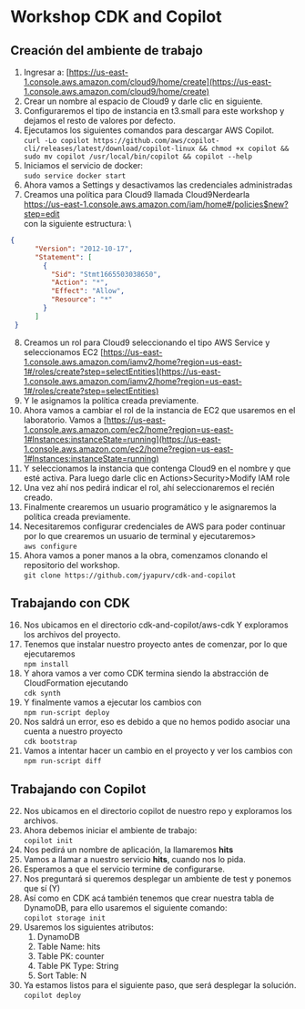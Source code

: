 # Workshop CDK and Copilot


## Creación del ambiente de trabajo



1. Ingresar a: [https://us-east-1.console.aws.amazon.com/cloud9/home/create](https://us-east-1.console.aws.amazon.com/cloud9/home/create)
2. Crear un nombre al espacio de Cloud9 y darle clic en siguiente.
3. Configuraremos el tipo de instancia en t3.small para este workshop y dejamos el resto de valores por defecto.
4. Ejecutamos los siguientes comandos para descargar AWS Copilot. \
`curl -Lo copilot https://github.com/aws/copilot-cli/releases/latest/download/copilot-linux && chmod +x copilot && sudo mv copilot /usr/local/bin/copilot && copilot --help`
5. Iniciamos el servicio de docker: \
`sudo service docker start`
6. Ahora vamos a Settings y desactivamos las credenciales administradas
7. Creamos una política para Cloud9 llamada Cloud9Nerdearla  \
https://us-east-1.console.aws.amazon.com/iam/home#/policies$new?step=edit \
con la siguiente estructura: \
```json
{
      "Version": "2012-10-17",
      "Statement": [
        {
          "Sid": "Stmt1665503038650",
          "Action": "*",
          "Effect": "Allow",
          "Resource": "*"
        }
      ]
 }
```   
8. Creamos un rol para Cloud9 seleccionando el tipo AWS Service y seleccionamos EC2 [https://us-east-1.console.aws.amazon.com/iamv2/home?region=us-east-1#/roles/create?step=selectEntities](https://us-east-1.console.aws.amazon.com/iamv2/home?region=us-east-1#/roles/create?step=selectEntities) 
9. Y le asignamos la política creada previamente.
10. Ahora vamos a cambiar el rol de la instancia de EC2 que usaremos en el laboratorio. Vamos a [https://us-east-1.console.aws.amazon.com/ec2/home?region=us-east-1#Instances:instanceState=running](https://us-east-1.console.aws.amazon.com/ec2/home?region=us-east-1#Instances:instanceState=running) 
11. Y seleccionamos la instancia que contenga Cloud9 en el nombre y que esté activa. Para luego darle clic en Actions>Security>Modify IAM role
12. Una vez ahí nos pedirá indicar el rol, ahí seleccionaremos el recién creado.
13. Finalmente crearemos un usuario programático y le asignaremos la política creada previamente. 
14. Necesitaremos configurar credenciales de AWS para poder continuar por lo que crearemos un usuario de terminal y ejecutaremos> \
`aws configure`
15. Ahora vamos a poner manos a la obra, comenzamos clonando el repositorio del workshop. \
`git clone https://github.com/jyapurv/cdk-and-copilot`


## Trabajando con CDK



16. Nos ubicamos en el directorio cdk-and-copilot/aws-cdk Y exploramos los archivos del proyecto.
17. Tenemos que instalar nuestro proyecto antes de comenzar, por lo que ejecutaremos \
`npm install`
18. Y ahora vamos a ver como CDK termina siendo la abstracción de CloudFormation ejecutando \
`cdk synth`
19. Y finalmente vamos a ejecutar los cambios con  \
`npm run-script deploy`
20. Nos saldrá un error, eso es debido a que no hemos podido asociar una cuenta a nuestro proyecto \
`cdk bootstrap`
21. Vamos a intentar hacer un cambio en el proyecto y ver los cambios con \
`npm run-script diff`


## Trabajando con Copilot



22. Nos ubicamos en el directorio copilot de nuestro repo y exploramos los archivos.
23. Ahora debemos iniciar el ambiente de trabajo: \
`copilot init`
24. Nos pedirá un nombre de aplicación, la llamaremos **hits**
25. Vamos a llamar a nuestro servicio **hits**, cuando nos lo pida.
26. Esperamos a que el servicio termine de configurarse.
27. Nos preguntará si queremos desplegar un ambiente de test y ponemos que sí (Y)
28. Así como en CDK acá también tenemos que crear nuestra tabla de DynamoDB, para ello usaremos el siguiente comando: \
`copilot storage init`
29. Usaremos los siguientes atributos:
    1. DynamoDB
    2. Table Name: hits
    3. Table PK: counter
    4. Table PK Type: String
    5. Sort Table: N
30. Ya estamos listos para el siguiente paso, que será desplegar la solución.
`copilot deploy`
